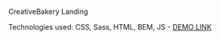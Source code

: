CreativeBakery Landing

Technologies used: CSS, Sass, HTML, BEM, JS
    - [DEMO LINK](https://dashasm.github.io/creative-bakery-landing/)
